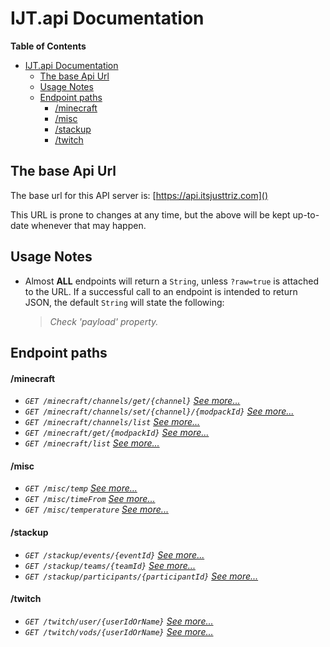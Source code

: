 # IJT.api Documentation
**Table of Contents**
- [IJT.api Documentation](#ijtapi-documentation)
  - [The base Api Url](#the-base-api-url)
  - [Usage Notes](#usage-notes)
  - [Endpoint paths](#endpoint-paths)
      - [/minecraft](#minecraft)
      - [/misc](#misc)
      - [/stackup](#stackup)
      - [/twitch](#twitch)

## The base Api Url
The base url for this API server is: [https://api.itsjusttriz.com]()

This URL is prone to changes at any time, but the above will be kept up-to-date whenever that may happen.

## Usage Notes
- Almost **ALL** endpoints will return a `String`, unless `?raw=true` is attached to the URL. If a successful call to an endpoint is intended to return JSON, the default `String` will state the following:
  > *Check 'payload' property.*

## Endpoint paths

#### /minecraft

  - *`GET /minecraft/channels/get/{channel}`* [*See more...*](minecraft.md#get-minecraftchannelsgetchannel)
  - *`GET /minecraft/channels/set/{channel}/{modpackId}`* [*See more...*](minecraft.md#get-minecraftchannelssetchannelmodpackid)
  - *`GET /minecraft/channels/list`* [*See more...*](minecraft.md#get-minecraftchannelslist)
  - *`GET /minecraft/get/{modpackId}`* [*See more...*](minecraft.md#get-minecraftgetmodpackid)
  - *`GET /minecraft/list`* [*See more...*](minecraft.md#get-minecraftlist)

#### /misc

  - *`GET /misc/temp`* [*See more...*](misc.md#get-misctemperature)
  - *`GET /misc/timeFrom`* [*See more...*](misc.md#get-misctimeFrom)
  - *`GET /misc/temperature`* [*See more...*](misc.md#get-misctimeUntil)

#### /stackup

  - *`GET /stackup/events/{eventId}`* [*See more...*](stackup.md#get-stackupeventseventid)
  - *`GET /stackup/teams/{teamId}`* [*See more...*](stackup.md#get-stackupteamsteamid)
  - *`GET /stackup/participants/{participantId}`* [*See more...*](stackup.md#get-stackupparticipantsparticipantid)

#### /twitch

  - *`GET /twitch/user/{userIdOrName}`* [*See more...*](twitch.md#get-twitchuseruseridorname)
  - *`GET /twitch/vods/{userIdOrName}`* [*See more...*](twitch.md#get-twitchvodsuseridorname)
